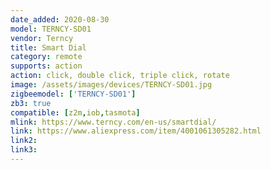 ```yaml
---
date_added: 2020-08-30
model: TERNCY-SD01
vendor: Terncy
title: Smart Dial
category: remote
supports: action
action: click, double click, triple click, rotate
image: /assets/images/devices/TERNCY-SD01.jpg
zigbeemodel: ['TERNCY-SD01']
zb3: true
compatible: [z2m,iob,tasmota]
mlink: https://www.terncy.com/en-us/smartdial/
link: https://www.aliexpress.com/item/4001061305282.html
link2: 
link3: 
---
```


